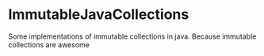 ImmutableJavaCollections
========================

Some implementations of immutable collections in java. Because immutable collections are awesome